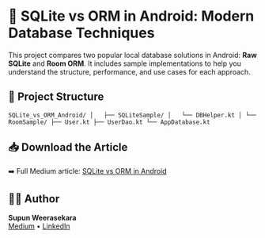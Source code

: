 # 📱 SQLite vs ORM in Android: Modern Database Techniques

This project compares two popular local database solutions in Android: **Raw SQLite** and **Room ORM**. 
It includes sample implementations to help you understand the structure, performance, and use cases for each approach.

## 📁 Project Structure
`SQLite_vs_ORM_Android/
│  
├── SQLiteSample/
│   └── DBHelper.kt
│
└── RoomSample/
    ├── User.kt
    ├── UserDao.kt
    └── AppDatabase.kt`


## 📥 Download the Article

➡️ Full Medium article: [SQLite vs ORM in Android](https://supunisharaweerasekara.medium.com/sqlite-vs-orm-in-android-modern-database-techniques-explained-7886edda5135)

## 👨‍💻 Author

**Supun Weerasekara**  
[Medium](https://supunisharaweerasekara.medium.com) • [LinkedIn](https://linkedin.com/in/supunishara)


